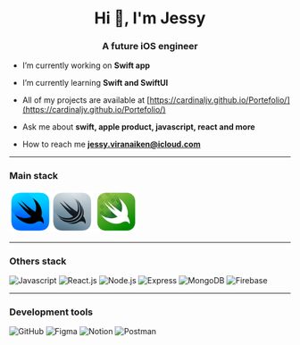 <h1 align="center">Hi 👋, I'm Jessy</h1>
<h3 align="center">A future iOS engineer</h3>

- I’m currently working on **Swift app**

- I’m currently learning **Swift and SwiftUI**

- All of my projects are available at [https://cardinaljv.github.io/Portefolio/](https://cardinaljv.github.io/Portefolio/)

- Ask me about **swift, apple product, javascript, react and more**

- How to reach me **jessy.viranaiken@icloud.com**

----

### Main stack

<img src="https://raw.githubusercontent.com/CardinalJV/CardinalJV/main/assets/logo-swift/swiftui-96x96_2x.png" alt="SwiftUI" width="75" height="75"/><img src="https://raw.githubusercontent.com/CardinalJV/CardinalJV/main/assets/logo-swift/swiftdata-96x96_2x.png" alt="SwiftData" width="75" height="75"/>
<img src="https://raw.githubusercontent.com/CardinalJV/CardinalJV/main/assets/logo-swift/swift-testing-96x96_2x.png" alt="Swift Testing" width="75" height="75"/>

----

### Others stack

<img src="https://skillicons.dev/icons?i=js" alt="Javascript" width="50" height="50"/>  <img src="https://skillicons.dev/icons?i=react" alt="React.js" width="50" height="50"/>  <img src="https://skillicons.dev/icons?i=nodejs" alt="Node.js" width="50" height="50"/>  <img src="https://skillicons.dev/icons?i=express" alt="Express" width="50" height="50"/>  <img src="https://skillicons.dev/icons?i=mongodb" alt="MongoDB" width="50" height="50"/>  <img src="https://skillicons.dev/icons?i=firebase" alt="Firebase" width="50" height="50"/>

----

### Development tools

<img src="https://skillicons.dev/icons?i=github" alt="GitHub" width="50" height="50"/> <img src="https://skillicons.dev/icons?i=figma" alt="Figma" width="50" height="50"/> <img src="https://skillicons.dev/icons?i=notion" alt="Notion" width="50" height="50"/> <img src="https://skillicons.dev/icons?i=postman" alt="Postman" width="50" height="50"/>

